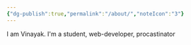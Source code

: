 ```yaml
---
{"dg-publish":true,"permalink":"/about/","noteIcon":"3"}
---
```


I am Vinayak. I'm a student, web-developer, procastinator